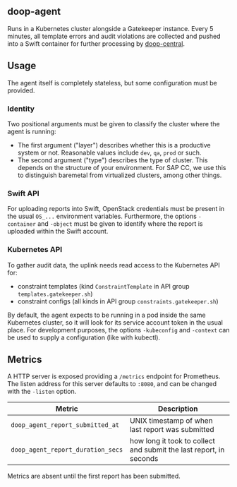 ## doop-agent

Runs in a Kubernetes cluster alongside a Gatekeeper instance. Every 5 minutes,
all template errors and audit violations are collected and pushed into a Swift
container for further processing by [doop-central](../doop-central/).

## Usage

The agent itself is completely stateless, but some configuration must be provided.

### Identity

Two positional arguments must be given to classify the cluster where the agent
is running:

- The first argument ("layer") describes whether this is a productive system or
  not. Reasonable values include `dev`, `qa`, `prod` or such.
- The second argument ("type") describes the type of cluster. This depends on
  the structure of your environment. For SAP CC, we use this to distinguish
  baremetal from virtualized clusters, among other things.

### Swift API

For uploading reports into Swift, OpenStack credentials must be present in the
usual `OS_...` environment variables. Furthermore, the options `-container` and
`-object` must be given to identify where the report is uploaded within the
Swift account.

### Kubernetes API

To gather audit data, the uplink needs read access to the Kubernetes API for:

- constraint templates (kind `ConstraintTemplate` in API group `templates.gatekeeper.sh`)
- constraint configs (all kinds in API group `constraints.gatekeeper.sh`)

By default, the agent expects to be running in a pod inside the same Kubernetes
cluster, so it will look for its service account token in the usual place. For
development purposes, the options `-kubeconfig` and `-context` can be used to
supply a configuration (like with kubectl).

## Metrics

A HTTP server is exposed providing a `/metrics` endpoint for Prometheus.
The listen address for this server defaults to `:8080`, and can be changed with
the `-listen` option.

| Metric | Description |
| ------ | ----------- |
| `doop_agent_report_submitted_at` | UNIX timestamp of when last report was submitted |
| `doop_agent_report_duration_secs` | how long it took to collect and submit the last report, in seconds |

Metrics are absent until the first report has been submitted.
